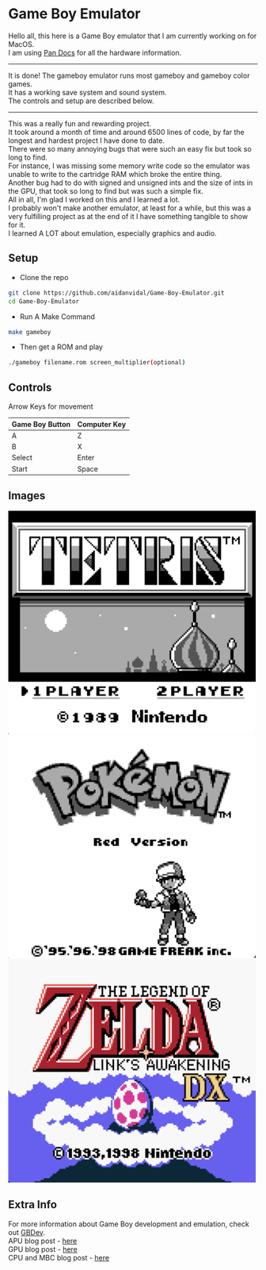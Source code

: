 # Game Boy Emulator
Hello all, this here is a Game Boy emulator that I am currently working on for MacOS.  
I am using [Pan Docs](https://gbdev.io/pandocs/Memory_Map.html) for all the hardware information.  

---

It is done! The gameboy emulator runs most gameboy and gameboy color games.  
It has a working save system and sound system.  
The controls and setup are described below.  

---

This was a really fun and rewarding project.  
It took around a month of time and around 6500 lines of code, by far the longest and hardest project I have done to date.  
There were so many annoying bugs that were such an easy fix but took so long to find.  
For instance, I was missing some memory write code so the emulator was unable to write to the cartridge RAM which broke the entire thing.  
Another bug had to do with signed and unsigned ints and the size of ints in the GPU, that took so long to find but was such a simple fix.  
All in all, I'm glad I worked on this and I learned a lot.  
I probably won't make another emulator, at least for a while, but this was a very fulfilling project as at the end of it I have something tangible to show for it.  
I learned A LOT about emulation, especially graphics and audio.  

## Setup

- Clone the repo  
```bash
git clone https://github.com/aidanvidal/Game-Boy-Emulator.git
cd Game-Boy-Emulator
```

- Run A Make Command  
```bash
make gameboy
```

- Then get a ROM and play  
```bash
./gameboy filename.rom screen_multiplier(optional)
```

## Controls

Arrow Keys for movement  

| Game Boy Button | Computer Key |
|------------------|--------------|
| A                | Z            |
| B                | X            |
| Select           | Enter        |
| Start            | Space        |

## Images

<img src="images/tetris.png" alt="Tetris Screenshot" width="500">  
<img src="images/Pokemon Blue.png" alt="Pokemon Blue" width="500">  
<img src="images/Links Awakening.png" alt="Links Awakening" width="500">  

## Extra Info

For more information about Game Boy development and emulation, check out [GBDev](https://gbdev.io/).  
APU blog post - [here](https://aidanvidal.github.io/posts/GameBoy_Dev_APU.html)  
GPU blog post - [here](https://aidanvidal.github.io/posts/GameBoy_Dev_GPU.html)  
CPU and MBC blog post - [here](https://aidanvidal.github.io/posts/GameBoy_Dev_Final.html)
